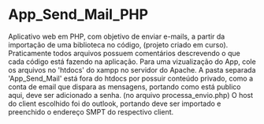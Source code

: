 # App_Send_Mail_PHP
Aplicativo web em PHP, com objetivo de enviar e-mails, a partir da importação de uma biblioteca no código, (projeto criado em curso).
Praticamente todos arquivos possuem comentários descrevendo o que cada código está fazendo na aplicação. Para uma vizualização do App, cole os arquivos no 'htdocs' do xampp no servidor do Apache.
A pasta separada 'App_Send_Mail' está fora do htdocs por possuir conteúdo privado, como a conta de email que dispara as mensagens, portando como está publico aqui, deve ser adicionado a senha. (no arquivo processa_envio.php)
O host do client escolhido foi do outlook, portando deve ser importado e preenchido o endereço SMPT do respectivo client.

